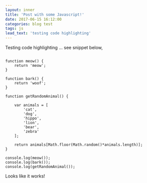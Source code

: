 ```yaml
---
layout: inner
title: 'Post with some Javascript!'
date: 2017-06-15 16:12:00
categories: blog test
tags: js
lead_text: 'testing code highlighting'
---
```


Testing code highlighting ... see snippet below,

<pre><code>
function meow() {
    return 'meow';
}

function bark() {
    return 'woof';
}

function getRandomAnimal() {

    var animals = [
        'cat',
        'dog',
        'hippo',
        'lion',
        'bear',
        'zebra'
    ];

    return animals[Math.floor(Math.random()*animals.length)];
}

console.log(meow());
console.log(bark());
console.log(getRandomAnimal());
</code></pre>

Looks like it works!